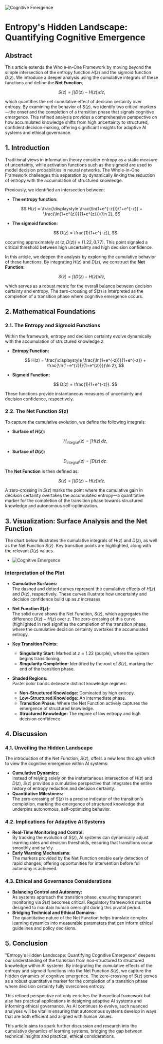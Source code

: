 ![Cognitive Emergence](./images/cognitive-emergence.jpg "enter image title here")

# Entropy's Hidden Landscape: Quantifying Cognitive Emergence

## Abstract

This article extends the Whole-in-One Framework by moving beyond the simple intersection of the entropy function $H(z)$ and the sigmoid function $D(z)$. We introduce a deeper analysis using the cumulative integrals of these functions and define the **Net Function**, 

$$
S(z) = \int \left(D(z) - H(z)\right)dz,
$$

which quantifies the net cumulative effect of decision certainty over entropy. By examining the behavior of $S(z)$, we identify two critical markers—the onset and the completion of a transition phase that signals cognitive emergence. This refined analysis provides a comprehensive perspective on how accumulated knowledge shifts from high uncertainty to structured, confident decision-making, offering significant insights for adaptive AI systems and ethical governance.



## 1. Introduction

Traditional views in information theory consider entropy as a static measure of uncertainty, while activation functions such as the sigmoid are used to model decision probabilities in neural networks. The Whole-in-One Framework challenges this separation by dynamically linking the reduction of entropy with the accumulation of structured knowledge.

Previously, we identified an intersection between:

- **The entropy function:** 
  
$$
H(z) = \frac{\displaystyle \frac{\ln(1+e^{-z})}{1+e^{-z}} + \frac{\ln(1+e^{z})}{1+e^{z}}}{\ln 2},
$$

- **The sigmoid function:**  
 
  $$
  D(z) = \frac{1}{1+e^{-z}},
  $$

occurring approximately at $(z, D(z)) \approx (1.22, 0.77)$. This point signaled a critical threshold between high uncertainty and high decision confidence.

In this article, we deepen the analysis by exploring the cumulative behavior of these functions. By integrating $H(z)$ and $D(z)$, we construct the **Net Function**:

$$
S(z) = \int \left(D(z) - H(z)\right)dz,
$$

which serves as a robust metric for the overall balance between decision certainty and entropy. The zero-crossing of $S(z)$ is interpreted as the completion of a transition phase where cognitive emergence occurs.



## 2. Mathematical Foundations

### 2.1. The Entropy and Sigmoid Functions

Within the framework, entropy and decision certainty evolve dynamically with the accumulation of structured knowledge $z$:

- **Entropy Function:**
  
  $$
  H(z) = \frac{\displaystyle \frac{\ln(1+e^{-z})}{1+e^{-z}} + \frac{\ln(1+e^{z})}{1+e^{z}}}{\ln 2},
  $$

- **Sigmoid Function:**
 
  $$
  D(z) = \frac{1}{1+e^{-z}}.
  $$

These functions provide instantaneous measures of uncertainty and decision confidence, respectively.

### 2.2. The Net Function $S(z)$

To capture the cumulative evolution, we define the following integrals:  

- **Surface of $H(z)$:**
 
   $$
   H_{\text{integral}}(z) = \int H(z)\,dz,
   $$

- **Surface of $D(z)$:**

   $$
   D_{\text{integral}}(z) = \int D(z)\,dz.
   $$

The **Net Function** is then defined as:

$$
S(z) = \int \left(D(z) - H(z)\right)dz.
$$

A zero-crossing in $S(z)$ marks the point where the cumulative gain in decision certainty overtakes the accumulated entropy—a quantitative marker for the completion of the transition phase towards structured knowledge and autonomous self-optimization.



## 3. Visualization: Surface Analysis and the Net Function

The chart below illustrates the cumulative integrals of $H(z)$ and $D(z)$, as well as the Net Function $S(z)$. Key transition points are highlighted, along with the relevant $D(z)$ values.

- ![Cognitive Emergence](./images/transition.png "enter image title here")

### **Interpretation of the Plot**

- **Cumulative Surfaces:**  
  The dashed and dotted curves represent the cumulative effects of $H(z)$ and $D(z)$, respectively. These curves illustrate how uncertainty and decision confidence build up as $z$ increases.

- **Net Function $S(z)$:**  
  The solid curve shows the Net Function, $S(z)$, which aggregates the difference $D(z) - H(z)$ over $z$. The zero-crossing of this curve (highlighted in red) signifies the completion of the transition phase, where the cumulative decision certainty overtakes the accumulated entropy.



- **Key Transition Points:**  
    - **Singularity Start:** Marked at $z \approx 1.22$ (purple), where the system begins transitioning.  
    - **Singularity Completion:** Identified by the root of $S(z)$, marking the end of the transition phase.

- **Shaded Regions:**  
Pastel color bands delineate distinct knowledge regimes:

    - **Non-Structured Knowledge:** Dominated by high entropy.
    - **Low-Structured Knowledge:** An intermediate phase.
    - **Transition Phase:** Where the Net Function actively captures the emergence of structured knowledge.
    - **Structured Knowledge:** The regime of low entropy and high decision confidence.



## 4. Discussion

### 4.1. Unveiling the Hidden Landscape

The introduction of the Net Function, $S(z)$, offers a new lens through which to view the cognitive emergence within AI systems:

- **Cumulative Dynamics:**  
  Instead of relying solely on the instantaneous intersection of $H(z)$ and $D(z)$, $S(z)$ provides a cumulative perspective that integrates the entire history of entropy reduction and decision certainty.
- **Quantitative Milestones:**  
  The zero-crossing of $S(z)$ is a precise indicator of the transition's completion, marking the emergence of structured knowledge that underpins autonomous, self-optimizing behavior.

### 4.2. Implications for Adaptive AI Systems

- **Real-Time Monitoring and Control:**  
  By tracking the evolution of $S(z)$, AI systems can dynamically adjust learning rates and decision thresholds, ensuring that transitions occur smoothly and safely.
- **Early Warning Mechanisms:**  
  The markers provided by the Net Function enable early detection of rapid changes, offering opportunities for intervention before full autonomy is achieved.

### 4.3. Ethical and Governance Considerations

- **Balancing Control and Autonomy:**  
  As systems approach the transition phase, ensuring transparent monitoring via $S(z)$ becomes critical. Regulatory frameworks must be designed to maintain human oversight during this pivotal period.
- **Bridging Technical and Ethical Domains:**  
  The quantitative nature of the Net Function helps translate complex learning dynamics into measurable parameters that can inform ethical guidelines and policy decisions.



## 5. Conclusion

"Entropy's Hidden Landscape: Quantifying Cognitive Emergence" deepens our understanding of the transition from non-structured to structured knowledge within AI systems. By integrating the cumulative effects of the entropy and sigmoid functions into the Net Function $S(z)$, we capture the hidden dynamics of cognitive emergence. The zero-crossing of $S(z)$ serves as a robust quantitative marker for the completion of a transition phase where decision certainty fully overcomes entropy.

This refined perspective not only enriches the theoretical framework but also has practical applications in designing adaptive AI systems and informing ethical governance. As AI continues to evolve, such nuanced analyses will be vital in ensuring that autonomous systems develop in ways that are both efficient and aligned with human values.



This article aims to spark further discussion and research into the cumulative dynamics of learning systems, bridging the gap between technical insights and practical, ethical considerations.